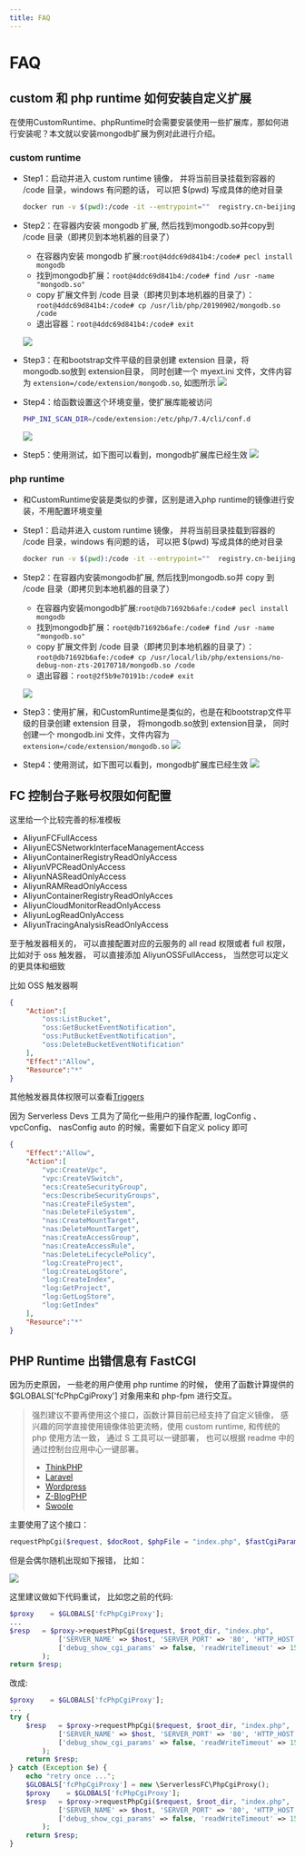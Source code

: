 ```yaml
---
title: FAQ
---
```

# FAQ

## custom 和 php runtime 如何安装自定义扩展

在使用CustomRuntime、phpRuntime时会需要安装使用一些扩展库，那如何进行安装呢？本文就以安装mongodb扩展为例对此进行介绍。

### custom runtime

- Step1：启动并进入 custom runtime 镜像， 并将当前目录挂载到容器的 /code 目录，windows 有问题的话， 可以把 $(pwd) 写成具体的绝对目录
    ```bash
    docker run -v $(pwd):/code -it --entrypoint=""  registry.cn-beijing.aliyuncs.com/aliyunfc/runtime-custom:3.1.0  bash
    ```

- Step2：在容器内安装 mongodb 扩展, 然后找到mongodb.so并copy到 /code 目录（即拷贝到本地机器的目录了）

    - 在容器内安装 mongodb 扩展:`root@4ddc69d841b4:/code# pecl install mongodb`
    - 找到mongodb扩展：`root@4ddc69d841b4:/code# find /usr -name "mongodb.so"`
    - copy 扩展文件到 /code 目录（即拷贝到本地机器的目录了）：`root@4ddc69d841b4:/code# cp /usr/lib/php/20190902/mongodb.so /code`
    - 退出容器：`root@4ddc69d841b4:/code# exit`

    ![](https://img.alicdn.com/imgextra/i4/O1CN01GJgv8F1t8YTOfqliF_!!6000000005857-2-tps-1098-334.png)

- Step3：在和bootstrap文件平级的目录创建 extension 目录，将 mongodb.so放到 extension目录， 同时创建一个 myext.ini 文件，文件内容为 `extension=/code/extension/mongodb.so`,  如图所示
    ![](https://img.alicdn.com/imgextra/i1/O1CN01yzgjmD1UacLaa4biK_!!6000000002534-2-tps-1338-596.png)

- Step4：给函数设置这个环境变量，使扩展库能被访问
    ```bash
    PHP_INI_SCAN_DIR=/code/extension:/etc/php/7.4/cli/conf.d
    ```
    ![](https://img.alicdn.com/imgextra/i1/O1CN01oxhv9120RyZlzMRAL_!!6000000006847-2-tps-2122-570.png)

- Step5：使用测试，如下图可以看到，mongodb扩展库已经生效
    ![](https://img.alicdn.com/imgextra/i4/O1CN01y15CZU1RB1MZT4twt_!!6000000002072-0-tps-1646-1138.jpg)

### php runtime

- 和CustomRuntime安装是类似的步骤，区别是进入php runtime的镜像进行安装，不用配置环境变量

- Step1：启动并进入 custom runtime 镜像， 并将当前目录挂载到容器的 /code 目录，windows 有问题的话， 可以把 $(pwd) 写成具体的绝对目录
    ```bash
    docker run -v $(pwd):/code -it --entrypoint=""  registry.cn-beijing.aliyuncs.com/aliyunfc/runtime-php7.2:3.1.0  bash
    ```

- Step2：在容器内安装mongodb扩展, 然后找到mongodb.so并 copy 到 /code 目录（即拷贝到本地机器的目录了）

    - 在容器内安装mongodb扩展:`root@db71692b6afe:/code# pecl install mongodb`
    - 找到mongodb扩展：`root@db71692b6afe:/code# find /usr -name "mongodb.so"`
    - copy 扩展文件到 /code 目录（即拷贝到本地机器的目录了）：`root@db71692b6afe:/code# cp /usr/local/lib/php/extensions/no-debug-non-zts-20170718/mongodb.so /code`
    - 退出容器：`root@2f5b9e70191b:/code# exit`

    ![](https://img.alicdn.com/imgextra/i3/O1CN012eAGtA1tnm7GzjobD_!!6000000005947-2-tps-1520-302.png)

- Step3：使用扩展，和CustomRuntime是类似的，也是在和bootstrap文件平级的目录创建 extension 目录， 将mongodb.so放到 extension目录， 同时创建一个 mongodb.ini 文件，文件内容为`extension=/code/extension/mongodb.so`
    ![](https://img.alicdn.com/imgextra/i4/O1CN01T3O3sO29Bn7dpXoSW_!!6000000008030-2-tps-1220-436.png)

- Step4：使用测试，如下图可以看到，mongodb扩展库已经生效
    ![](https://img.alicdn.com/imgextra/i1/O1CN01kdu7u21CzCW7vfIe2_!!6000000000151-2-tps-1686-886.png)

## FC 控制台子账号权限如何配置

这里给一个比较完善的标准模板

- AliyunFCFullAccess
- AliyunECSNetworkInterfaceManagementAccess
- AliyunContainerRegistryReadOnlyAccess
- AliyunVPCReadOnlyAccess
- AliyunNASReadOnlyAccess
- AliyunRAMReadOnlyAccess
- AliyunContainerRegistryReadOnlyAcces
- AliyunCloudMonitorReadOnlyAccess
- AliyunLogReadOnlyAccess
- AliyunTracingAnalysisReadOnlyAccess

至于触发器相关的， 可以直接配置对应的云服务的 all read 权限或者 full 权限， 比如对于 oss 触发器， 可以直接添加
AliyunOSSFullAccess， 当然您可以定义的更具体和细致

比如 OSS 触发器啊

```json
{
    "Action":[
        "oss:ListBucket",
        "oss:GetBucketEventNotification",
        "oss:PutBucketEventNotification",
        "oss:DeleteBucketEventNotification"
    ],
    "Effect":"Allow",
    "Resource":"*"
}
```

其他触发器具体权限可以查看[Triggers](https://docs.serverless-devs.com/user-guide/aliyun/fc3/spec/#triggers)

因为 Serverless Devs 工具为了简化一些用户的操作配置, logConfig 、 vpcConfig、 nasConfig auto 的时候，需要如下自定义 policy 即可

```json
{
    "Effect":"Allow",
    "Action":[
        "vpc:CreateVpc",
        "vpc:CreateVSwitch",
        "ecs:CreateSecurityGroup",
        "ecs:DescribeSecurityGroups",
        "nas:CreateFileSystem",
        "nas:DeleteFileSystem",
        "nas:CreateMountTarget",
        "nas:DeleteMountTarget",
        "nas:CreateAccessGroup",
        "nas:CreateAccessRule",
        "nas:DeleteLifecyclePolicy",
        "log:CreateProject",
        "log:CreateLogStore",
        "log:CreateIndex",
        "log:GetProject",
        "log:GetLogStore",
        "log:GetIndex"
    ],
    "Resource":"*"
}
```

## PHP Runtime 出错信息有 FastCGI

因为历史原因， 一些老的用户使用 php runtime 的时候， 使用了函数计算提供的 $GLOBALS['fcPhpCgiProxy'] 对象用来和 php-fpm 进行交互。

> 强烈建议不要再使用这个接口，函数计算目前已经支持了自定义镜像， 感兴趣的同学直接使用镜像体验更流畅，使用 custom runtime, 和传统的 php 使用方法一致， 通过 S 工具可以一键部署， 也可以根据 readme 中的通过控制台应用中心一键部署。
>
> - [ThinkPHP](https://github.com/devsapp/start-web-framework/tree/master/web-framework/php/thinkphp/src)
> - [Laravel](https://github.com/devsapp/start-web-framework/tree/master/web-framework/php/laravel/src)
> - [Wordpress](https://github.com/devsapp/start-web-framework/tree/master/web-framework/php/wordpress/src)
> - [Z-BlogPHP](https://github.com/devsapp/start-web-framework/tree/master/web-framework/php/zblog/src)
> - [Swoole](https://github.com/devsapp/start-fc/tree/master/custom-function/php74)


主要使用了这个接口：

```php
requestPhpCgi($request, $docRoot, $phpFile = "index.php", $fastCgiParams = [], $options = [])
```

但是会偶尔随机出现如下报错， 比如：

![](https://img.alicdn.com/imgextra/i1/O1CN01zOwtvV1JUF2yx2ov4_!!6000000001031-2-tps-1826-154.png)

这里建议做如下代码重试， 比如您之前的代码:

```php
$proxy    = $GLOBALS['fcPhpCgiProxy'];
...
$resp   = $proxy->requestPhpCgi($request, $root_dir, "index.php",
            ['SERVER_NAME' => $host, 'SERVER_PORT' => '80', 'HTTP_HOST' => $host],
            ['debug_show_cgi_params' => false, 'readWriteTimeout' => 15000]
        );
return $resp;
```

改成:

```php
$proxy    = $GLOBALS['fcPhpCgiProxy'];
...
try {
    $resp   = $proxy->requestPhpCgi($request, $root_dir, "index.php",
            ['SERVER_NAME' => $host, 'SERVER_PORT' => '80', 'HTTP_HOST' => $host],
            ['debug_show_cgi_params' => false, 'readWriteTimeout' => 15000]
        );
    return $resp;
} catch (Exception $e) {
    echo "retry once ...";
    $GLOBALS['fcPhpCgiProxy'] = new \ServerlessFC\PhpCgiProxy();
    $proxy    = $GLOBALS['fcPhpCgiProxy'];
    $resp   = $proxy->requestPhpCgi($request, $root_dir, "index.php",
            ['SERVER_NAME' => $host, 'SERVER_PORT' => '80', 'HTTP_HOST' => $host],
            ['debug_show_cgi_params' => false, 'readWriteTimeout' => 15000]
        );
    return $resp;
}
```